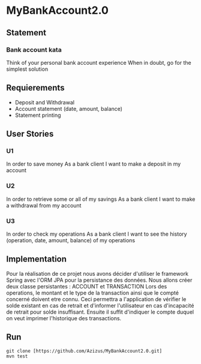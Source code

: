 # MyBankAccount2.0

## Statement
### Bank account kata
Think of your personal bank account experience When in doubt, go for the simplest solution


## Requierements
* Deposit and Withdrawal
* Account statement (date, amount, balance)
* Statement printing

## User Stories 

### U1
In order to save money As a bank client I want to make a deposit in my account
### U2
In order to retrieve some or all of my savings As a bank client I want to make a withdrawal from my account
### U3
In order to check my operations As a bank client I want to see the history (operation, date, amount, balance) of my operations

## Implementation
Pour la réalisation de ce projet nous avons décider d'utiliser le framework Spring avec l'ORM JPA pour la persistance des données.
Nous allons créer deux classe persistantes : ACCOUNT et TRANSACTION
Lors des operations, le montant et le type de la transaction ainsi que le compté concerné doivent etre connu. Ceci permettra a l'application de vérifier le solde existant en cas de retrait et d'informer l'utilisateur en cas d'incapacité de retrait pour solde insuffisant.
Ensuite il suffit d'indiquer le compte duquel on veut imprimer l'historique des transactions.



## Run 
```
git clone [https://github.com/Azizus/MyBankAccount2.0.git]
mvn test
```
